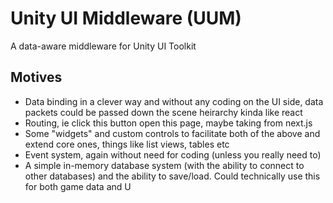 ﻿Unity UI Middleware (UUM)
=====

A data-aware middleware for Unity UI Toolkit

Motives
-----
- Data binding in a clever way and without any coding on the UI side, data packets could be passed down the scene heirarchy kinda like react
- Routing, ie click this button open this page, maybe taking from next.js
- Some "widgets" and custom controls to facilitate both of the above and extend core ones, things like list views, tables etc
- Event system, again without need for coding (unless you really need to)
- A simple in-memory database system (with the ability to connect to other databases) and the ability to save/load. Could technically use this for both game data and U